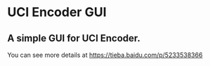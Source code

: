 # UCI Encoder GUI
## A simple GUI for UCI Encoder.
You can see more details at  https://tieba.baidu.com/p/5233538366